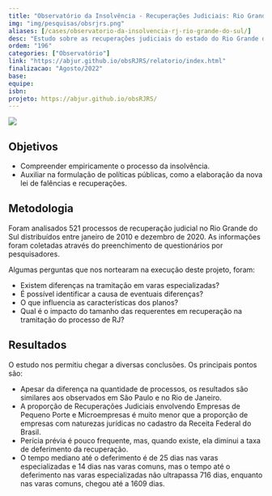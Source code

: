 ```yaml
---
title: "Observatório da Insolvência - Recuperações Judiciais: Rio Grande do Sul"
img: "img/pesquisas/obsrjrs.png"
aliases: [/cases/observatorio-da-insolvencia-rj-rio-grande-do-sul/]
desc: "Estudo sobre as recuperações judiciais do estado do Rio Grande do Sul."
ordem: "196"
categories: ["Observatório"]
link: "https://abjur.github.io/obsRJRS/relatorio/index.html"
finalizacao: "Agosto/2022"
base: 
equipe:
isbn: 
projeto: https://abjur.github.io/obsRJRS/
---
```


![](/img/pesquisas/obsrjrs.png)

## Objetivos

- Compreender empiricamente o processo da insolvência.
- Auxiliar na formulação de políticas públicas, como a elaboração da nova lei de falências e recuperações.

## Metodologia

Foram analisados 521  processos de recuperação judicial no Rio Grande do Sul distribuídos entre janeiro de 2010 e dezembro de 2020. As informações foram coletadas através do preenchimento de questionários por pesquisadores.

Algumas perguntas que nos nortearam na execução deste projeto, foram:

- Existem diferenças na tramitação em varas especializadas?
- É possível identificar a causa de eventuais diferenças?
- O que influencia as características dos planos?
- Qual é o impacto do tamanho das requerentes em recuperação na tramitação do processo de RJ?

## Resultados

O estudo nos permitiu chegar a diversas conclusões. Os principais pontos são:

- Apesar da diferença na quantidade de processos, os resultados são similares aos observados em São Paulo e no Rio de Janeiro.
- A proporção de Recuperações Judiciais envolvendo Empresas de Pequeno Porte e Microempresas é muito menor que a proporção de empresas com naturezas jurídicas no cadastro da Receita Federal do Brasil.
- Perícia prévia é pouco frequente, mas, quando existe, ela diminui a taxa de deferimento da recuperação.
- O tempo mediano até o deferimento é de 25 dias nas varas especializadas e 14 dias nas varas comuns, mas o tempo até o deferimento nas varas especializadas não ultrapassa 716 dias, enquanto nas varas comuns, chegou até a 1609 dias. 

